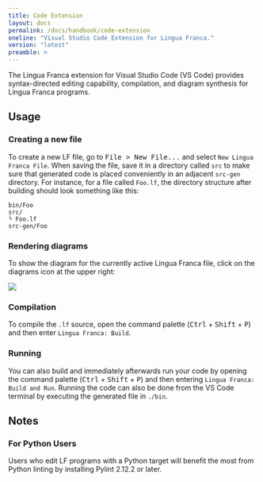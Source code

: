 ```yaml
---
title: Code Extension
layout: docs
permalink: /docs/handbook/code-extension
oneline: "Visual Studio Code Extension for Lingua Franca."
version: "latest"
preamble: >
---
```


The Lingua Franca extension for Visual Studio Code (VS Code) provides syntax-directed editing capability, compilation, and diagram synthesis for Lingua Franca programs.

## Usage

### Creating a new file

To create a new LF file, go to <kbd>File > New File...</kbd> and select `New Lingua Franca File`. When saving the file, save it in a directory called `src` to make sure that generated code is placed conveniently in an adjacent `src-gen` directory. For instance, for a file called `Foo.lf`, the directory structure after building should look something like this:

```
bin/Foo
src/
└ Foo.lf
src-gen/Foo
```

### Rendering diagrams

To show the diagram for the currently active Lingua Franca file, click on the diagrams icon at the upper right:

<img src="../../../../../img/vs_code/diagrams_icon.png" class="icon">

### Compilation

To compile the `.lf` source, open the command palette (<kbd>Ctrl</kbd> + <kbd>Shift</kbd> + <kbd>P</kbd>) and then enter `Lingua Franca: Build`.

### Running

You can also build and immediately afterwards run your code by opening the command palette (<kbd>Ctrl</kbd> + <kbd>Shift</kbd> + <kbd>P</kbd>) and then entering `Lingua Franca: Build and Run`.
Running the code can also be done from the VS Code terminal by executing the generated file in `./bin`.

## Notes

### For Python Users

Users who edit LF programs with a Python target will benefit the most from Python linting by installing Pylint 2.12.2 or later.
